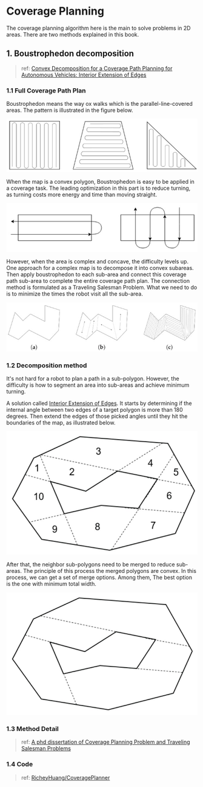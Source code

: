 # Coverage Planning 

The coverage planning algorithm here is the main to solve problems in 2D areas. There are two methods explained in this book.

## 1. Boustrophedon decomposition 

> ref: [Convex Decomposition for a Coverage Path Planning for Autonomous Vehicles: Interior Extension of Edges](https://www.ncbi.nlm.nih.gov/pmc/articles/PMC6806237/)
### 1.1 Full Coverage Path Plan

Boustrophedon means the way ox walks which is the parallel-line-covered areas. The pattern is illustrated in the figure below. 

![ ](./pics/sensors-19-04165-g001.jpg)

When the map is a convex polygon, Boustrophedon is easy to be applied in a coverage task. The leading optimization in this part is to reduce turning, as turning costs more energy and time than moving straight. 

![ ](./pics/sensors-19-04165-g002.jpg)

However, when the area is complex and concave, the difficulty levels up. One approach for a complex map is to decompose it into convex subareas. Then apply boustrophedon to each sub-area and connect this coverage path sub-area to complete the entire coverage path plan. The connection method is formulated as a Traveling Salesman Problem. What we need to do is to minimize the times the robot visit all the sub-area.

![ ](./pics/sensors-19-04165-g004.jpg)

### 1.2 Decomposition method 

It's not hard for a robot to plan a path in a sub-polygon. However, the difficulty is how to segment an area into sub-areas and achieve minimum turning. 

A solution called [Interior Extension of Edges](https://www.ncbi.nlm.nih.gov/pmc/articles/PMC6806237/). It starts by determining if the internal angle between two edges of a target polygon is more than 180 degrees. Then extend the edges of those picked angles until they hit the boundaries of the map, as illustrated below.

![ ](pics/sensors-19-04165-g008.jpg)

After that, the neighbor sub-polygons need to be merged to reduce sub-areas. The principle of this process the merged polygons are convex. In this process, we can get a set of merge options. Among them, The best option is the one with minimum total width.   

![ ](pics/sensors-19-04165-g009.jpg)

### 1.3 Method Detail

> ref: [A phd dissertation of Coverage Planning Problem and Traveling Salesman Problems](https://etd.auburn.edu/bitstream/handle/10415/4599/Optimization%20Approaches%20for%20a%20Dubins%20Vehicle%20in%20Coverage%20Planning%20Problem%20and%20Traveling%20Salesman%20Problems.pdf?sequence=2)

### 1.4 Code

> ref: [RicheyHuang/CoveragePlanner](https://github.com/RicheyHuang/CoveragePlanner)